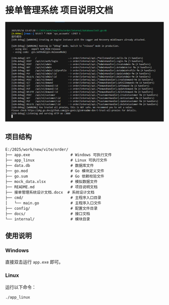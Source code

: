 # 接单管理系统 项目说明文档

![](./assets/image.png)

## 项目结构
```tree
E:/2025/work/new/vite/order/
├── app.exe                  # Windows 可执行文件
├── app_linux                # Linux 可执行文件
├── data.db                  # 数据库文件
├── go.mod                   # Go 模块定义文件
├── go.sum                   # Go 依赖校验文件
├── mock_data.xlsx           # 模拟数据文件
├── README.md                # 项目说明文档
├── 接单管理系统设计文档.docx  # 系统设计文档
├── cmd/                     # 主程序入口目录
│   └── main.go              # 主程序入口文件
├── config/                  # 配置文件目录
├── docs/                    # 接口文档
└── internal/                # 模块目录
```

## 使用说明

### Windows
直接双击运行 `app.exe` 即可。

### Linux
运行以下命令：
```bash
./app_linux
``` 